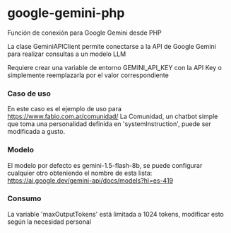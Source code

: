 # google-gemini-php
Función de conexión para Google Gemini desde PHP

La clase GeminiAPIClient permite conectarse a la API de Google Gemini para realizar consultas a un modelo LLM

Requiere crear una variable de entorno GEMINI_API_KEY con la API Key o simplemente reemplazarla por el valor correspondiente

### Caso de uso

En este caso es el ejemplo de uso para https://www.fabio.com.ar/comunidad/ La Comunidad, un chatbot simple que toma una personalidad definida en 'systemInstruction', puede ser modificada a gusto.

### Modelo

El modelo por defecto es gemini-1.5-flash-8b, se puede configurar cualquier otro obteniendo el nombre de esta lista: https://ai.google.dev/gemini-api/docs/models?hl=es-419

### Consumo

La variable 'maxOutputTokens' está limitada a 1024 tokens, modificar esto según la necesidad personal